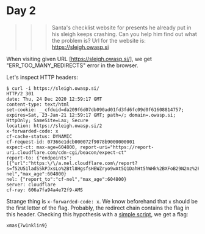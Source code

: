 # Day 2

>>> Santa's checklist website for presents he already put in his sleigh keeps crashing. Can you help him find out what the problem is? Url for the website is: https://sleigh.owasp.si

When visiting given URL [https://sleigh.owasp.si/], we get "ERR_TOO_MANY_REDIRECTS" error in the browser.

Let's inspect HTTP headers:

```
$ curl -i https://sleigh.owasp.si/
HTTP/2 301 
date: Thu, 24 Dec 2020 12:59:17 GMT
content-type: text/html
set-cookie: __cfduid=da209f6d07db090ad01fd3fd6fc09d0f61608814757; expires=Sat, 23-Jan-21 12:59:17 GMT; path=/; domain=.owasp.si; HttpOnly; SameSite=Lax; Secure
location: https://sleigh.owasp.si/2
x-forwarded-code: x
cf-cache-status: DYNAMIC
cf-request-id: 07366e1dcb000072f9078b9000000001
expect-ct: max-age=604800, report-uri="https://report-uri.cloudflare.com/cdn-cgi/beacon/expect-ct"
report-to: {"endpoints":[{"url":"https:\/\/a.nel.cloudflare.com\/report?s=f52U51ladSSkPJxsLo%2Btl8HgsfsHEWZryo9wAt5Q1DahHt5hWHk%2BXFoB29N2mz%2FWG%2B0huqJNkhiKbOOa2idnbkROlJcO8izMZ796HrEBhXk%3D"}],"group":"cf-nel","max_age":604800}
nel: {"report_to":"cf-nel","max_age":604800}
server: cloudflare
cf-ray: 606a7fa94a4e72f9-AMS
```

Strange thing is `x-forwarded-code: x`. We know beforehand that `x` should be the first letter of the flag. Probably, the redirect chain contains the flag in this header. Checking this hypothesis with a [simple script](./solution.py), we get a flag:

```
xmas{7w1nklin9}
```
